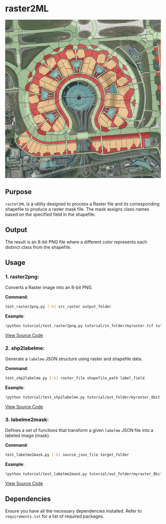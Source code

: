 # raster2ML

<p align="center">
    <img src="./data/icons/logo.png" alt="Raster2ML Logo" width="512" height="512">
</p>



## Purpose

`raster2ML` is a utility designed to process a Raster file and its corresponding shapefile to produce a raster mask file. The mask assigns class names based on the specified field in the shapefile.

## Output

The result is an 8-bit PNG file where a different color represents each distinct class from the shapefile.

## Usage

### 1. raster2png:

Converts a Raster image into an 8-bit PNG.

**Command**:
```bash
test_raster2png.py [-h] src_raster output_folder
```

**Example**:
```bash
!python tutorial/test_raster2png.py tutorial/in_folder/myraster.tif tutorial/out_folder
```

[View Source Code](https://github.com/spatiallysaying/raster2ML/blob/main/examples/test_raster2png.py)

### 2. shp2labelme:

Generate a `labelme` JSON structure using raster and shapefile data.

**Command**:
```bash
test_shp2labelme.py [-h] raster_file shapefile_path label_field
```

**Example**:
```bash
!python tutorial/test_shp2labelme.py tutorial/out_folder/myraster_8bit.png tutorial/in_folder/myvector.shp idlin
```

[View Source Code](https://github.com/spatiallysaying/raster2ML/blob/main/examples/test_shp2labelme.py)

### 3. labelme2mask:

Defines a set of functions that transform a given `labelme` JSON file into a labeled image (mask).

**Command**:
```bash
test_labelme2mask.py [-h] source_json_file target_folder
```

**Example**:
```bash
!python tutorial/test_labelme2mask.py tutorial/out_folder/myraster_8bit.json tutorial/out_folder
```

[View Source Code](https://github.com/spatiallysaying/raster2ML/blob/main/examples/test_labelme2mask.py)

## Dependencies

Ensure you have all the necessary dependencies installed. Refer to `requirements.txt` for a list of required packages.
